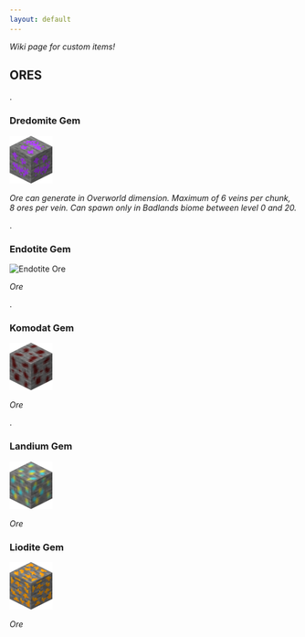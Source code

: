 ```yaml
---
layout: default
---
```

*Wiki page for custom items!*

## ORES

.

### Dredomite Gem

![Dredomite Ore](dredomite3dSML.png)

*Ore can generate in Overworld dimension. Maximum of  6 veins per chunk, 8 ores per vein. Can spawn only in Badlands biome between level 0 and 20.*

.

### Endotite Gem

![Endotite Ore](endotite3dSMP.png)

*Ore*

.

### Komodat Gem

![Komodat Ore](komodat3dSML.png)

*Ore*

.

### Landium Gem

![Landium Ore](landium3dSML.png)

*Ore*

### Liodite Gem

![Liodite Ore](liodite3dSML.png)

*Ore*

